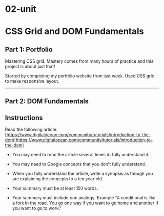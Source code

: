 # 02-unit

# CSS Grid and DOM Fundamentals

## Part 1: Portfolio

Mastering CSS grid. Mastery comes from many hours of practice and this project is about just that! 

Started by completing my portfolio website from last week. Used CSS grid to make responsive layout.


  ---
  

  ## Part 2: DOM Fundamentals
  
  ## Instructions

  Read the following article: [https://www.digitalocean.com/community/tutorials/introduction-to-the-dom](https://www.digitalocean.com/community/tutorials/introduction-to-the-dom)

  * You may need to read the article several times to fully understand it. 

  * You may need to Google concepts that you don't fully understand. 

  * When you fully understand the article, write a synopsis as though you are explaining the concepts to a ten year old. 

  * Your summary must be at least 150 words.
  
  * Your summary must include one analogy. Example "A conditional is like a fork in the road. You go one way if you want to go home and another if you want to go to work."
